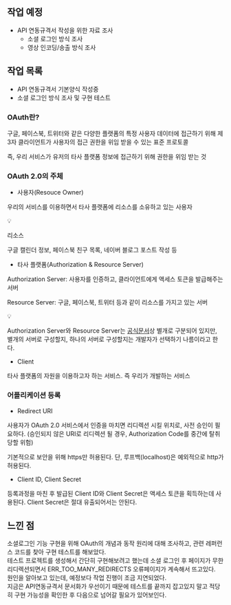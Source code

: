 ## 작업 예정
- API 연동규격서 작성을 위한 자료 조사
  - 소셜 로그인 방식 조사
  - 영상 인코딩/송출 방식 조사

## 작업 목록
- API 연동규격서 기본양식 작성중
- 소셜 로그인 방식 조사 및 구현 테스트

### OAuth란?

구글, 페이스북, 트위터와 같은 다양한 플랫폼의 특정 사용자 데이터에 접근하기 위해 제 3자 클라이언트가 사용자의 접근 권한을 위임 받을 수 있는 표준 프로토콜

즉, 우리 서비스가 유저의 타사 플랫폼 정보에 접근하기 위해 권한을 위임 받는 것

### OAuth 2.0의 주체

- 사용자(Resouce Owner)

우리의 서비스를 이용하면서 타사 플랫폼에 리소스를 소유하고 있는 사용자

<aside>
💡

리소스

구글 캘린더 정보, 페이스북 친구 목록, 네이버 블로그 포스트 작성 등

</aside>

- 타사 플랫폼(Authorization & Resource Server)

Authorization Server: 사용자를 인증하고, 클라이언트에게 액세스 토큰을 발급해주는 서버

Resource Server: 구글, 페이스북, 트위터 등과 같이 리소스를 가지고 있는 서버

<aside>
💡

Authorization Server와 Resource Server는 [공식문서](https://datatracker.ietf.org/doc/html/rfc6749#section-1.2)상 별개로 구분되어 있지만, 별개의 서버로 구성할지, 하나의 서버로 구성할지는 개발자가 선택하기 나름이라고 한다.

</aside>

- Client

타사 플랫폼의 자원을 이용하고자 하는 서비스. 즉 우리가 개발하는 서비스

### 어플리케이션 등록

- Redirect URI

사용자가 OAuth 2.0 서비스에서 인증을 마치면 리디렉션 시킬 위치로, 사전 승인이 필요하다. (승인되지 않은 URI로 리디렉션 될 경우, Authorization Code를 중간에 탈취 당할 위험)

기본적으로 보안을 위해 https만 허용된다. 단, 루프백(localhost)은 예외적으로 http가 허용된다.

- Client ID, Client Secret

등록과정을 마친 후 발급된 Client ID와 Client Secret은 액세스 토큰을 획득하는데 사용된다. Client Secret은 절대 유출되어서는 안된다.


## 느낀 점
소셜로그인 기능 구현을 위해 OAuth의 개념과 동작 원리에 대해 조사하고, 관련 레퍼런스 코드를 찾아 구현 테스트를 해보았다.  
테스트 프로젝트를 생성해서 간단히 구현해보려고 했는데 소셜 로그인 후 페이지가 무한 리디렉션되면서 ERR_TOO_MANY_REDIRECTS 오류페이지가 계속해서 뜨고있다.  
원인을 알아보고 있는데, 예정보다 작업 진행이 조금 지연되었다.  
지금은 API연동규격서 문서화가 우선이기 때문에 테스트를 끝까지 잡고있지 말고 적당히 구현 가능성을 확인한 후 다음으로 넘어갈 필요가 있어보인다.